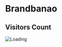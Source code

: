 # Brandbanao


## Visitors Count

<img align="left" src = "https://profile-counter.glitch.me/Brandbanao/count.svg" alt ="Loading">
